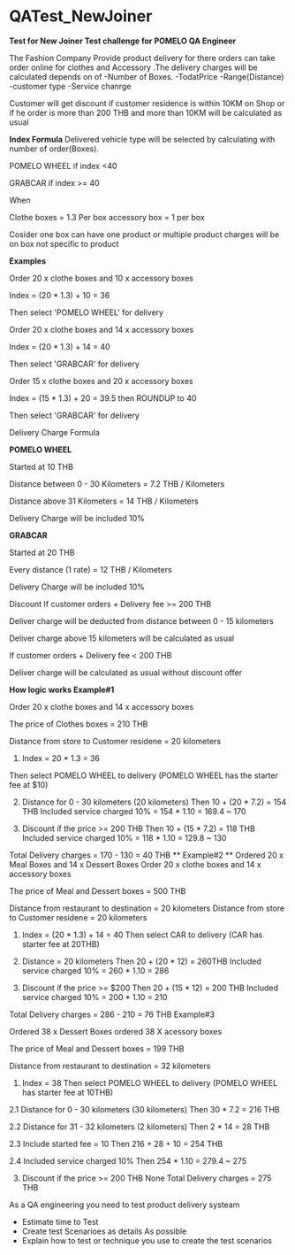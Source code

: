 # QATest_NewJoiner

**Test for New Joiner 
Test challenge for POMELO QA Engineer**


The Fashion Company Provide product delivery for there orders 
can take order online for clothes and Accessory .The delivery charges will be calculated depends on of 
-Number of Boxes.
-TodatPrice 
-Range(Distance)
-customer type
-Service chanrge

Customer will get discount if customer residence is within 10KM on 
Shop or if he order is more than 200 THB and more than 10KM will be calculated as usual


**Index Formula**
Delivered vehicle type will be selected by calculating with number of order(Boxes).


POMELO WHEEL if index <40

GRABCAR if index >= 40

When

Clothe boxes = 1.3 Per box
accessory box = 1 per box

Cosider one box can have one product or multiple product charges will be on box not specific to product 

**Examples**


Order 20 x clothe boxes and 10 x accessory boxes

Index = (20 * 1.3) + 10 = 36

Then select 'POMELO WHEEL' for delivery


Order 20 x clothe boxes and 14 x accessory boxes

Index = (20 * 1.3) + 14 = 40

Then select 'GRABCAR' for delivery

Order 15 x clothe boxes and 20 x accessory boxes

Index = (15 * 1.3) + 20 = 39.5 then ROUNDUP to 40

Then select 'GRABCAR' for delivery

Delivery Charge Formula


**POMELO WHEEL**

Started at 10 THB

Distance between 0 - 30 Kilometers = 7.2 THB / Kilometers

Distance above 31 Kilometers = 14 THB / Kilometers

Delivery Charge will be included 10%


**GRABCAR**

Started at 20 THB

Every distance (1 rate) = 12 THB / Kilometers

Delivery Charge will be included 10%

Discount
If customer orders + Delivery fee >= 200 THB

Deliver charge will be deducted from distance between 0 - 15 kilometers

Deliver charge above 15 kilometers will be calculated as usual

If customer orders + Delivery fee < 200 THB

Deliver charge will be calculated as usual without discount offer


**How logic works
Example#1**

Order 20 x clothe boxes and 14 x accessory boxes

The price of Clothes boxes = 210 THB

Distance from store to Customer residene  = 20 kilometers

1. Index = 20 * 1.3 = 36

Then select POMELO WHEEL to delivery (POMELO WHEEL has the starter fee at $10)


2. Distance for 0 - 30 kilometers (20 kilometers)
Then 10 + (20 * 7.2) = 154 THB
Included service charged 10% = 154 * 1.10 = 169.4 ~ 170


3. Discount if the price >= 200 THB
Then 10 + (15 * 7.2) = 118 THB
Included service charged 10% = 118 * 1.10 = 129.8 ~ 130

Total Delivery charges = 170 - 130 = 40 THB
**
Example#2
**
Ordered 20 x Meal Boxes and 14 x Dessert Boxes
Order 20 x clothe boxes and 14 x accessory boxes

The price of Meal and Dessert boxes = 500 THB

Distance from restaurant to destination = 20 kilometers
Distance from store to Customer residene  = 20 kilometers

1. Index = (20 * 1.3) + 14 = 40
Then select CAR to delivery (CAR has starter fee at 20THB)

2. Distance = 20 kilometers
Then 20 + (20 * 12) = 260THB
Included service charged 10% = 260 * 1.10 = 286

3. Discount if the price >= $200
Then 20 + (15 * 12) = 200 THB
Included service charged 10% = 200 * 1.10 = 210

Total Delivery charges = 286 - 210 = 76 THB
Example#3

Ordered 38 x Dessert Boxes
ordered 38 X acessory boxes

The price of Meal and Dessert boxes = 199 THB

Distance from restaurant to destination = 32 kilometers

1. Index = 38
Then select POMELO WHEEL to delivery (POMELO WHEEL has starter fee at 10THB)

2.1 Distance for 0 - 30 kilometers (30 kilometers)
Then 30 * 7.2 = 216 THB

2.2 Distance for 31 - 32 kilometers (2 kilometers)
Then 2 * 14 = 28 THB

2.3 Include started fee = 10
Then 216 + 28 + 10 = 254 THB

2.4 Included service charged 10% 
Then 254 * 1.10 = 279.4 ~ 275

3. Discount if the price >= 200 THB
None
Total Delivery charges = 275 THB

As a QA engineering you need to test product delivery systeam  
 - Estimate time to Test 
 - Create test Scenarioes as details As possible 
 - Explain how to test or technique you use to create the test scenarios
